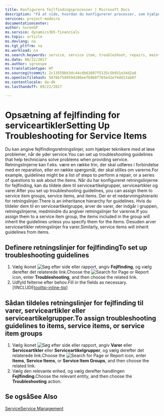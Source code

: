 ```yaml
---
title: Konfigurere fejlfindingsprocesser | Microsoft Docs
description: "Få at vide, hvordan du konfigurerer processer, som hjælper servicerepræsentanter med at identificere og løse problemer med serviceartikler."
services: project-madeira
documentationcenter: 
author: SorenGP
ms.service: dynamics365-financials
ms.topic: article
ms.devlang: na
ms.tgt_pltfrm: na
ms.workload: na
ms.search.keywords: service, service item, troubleshoot, repairs, maintenance
ms.date: 08/22/2017
ms.author: sgroespe
ms.translationtype: HT
ms.sourcegitcommit: 2c13559bb3dc44cdb61697f5135c5b931e34d2a8
ms.openlocfilehash: 5876bf5d959d106eefb9b0f765e42e74dd13ab07
ms.contentlocale: da-dk
ms.lasthandoff: 09/22/2017

---
```


# <a name="setting-up-troubleshooting-for-service-items"></a><span data-ttu-id="21e7b-103">Opsætning af fejlfinding for serviceartikler</span><span class="sxs-lookup"><span data-stu-id="21e7b-103">Setting Up Troubleshooting for Service Items</span></span>
<span data-ttu-id="21e7b-104">Du kan angive fejlfindingsretningslinjer, som hjælper teknikere med at løse problemer, når de yder service.</span><span class="sxs-lookup"><span data-stu-id="21e7b-104">You can set up troubleshooting guidelines that help technicians solve problems when providing service.</span></span> <span data-ttu-id="21e7b-105">Retningslinjerne kan f.eks. være en række trin, der skal udføres i forbindelse med en reparation, eller en række spørgsmål, der skal stilles om varerne.</span><span class="sxs-lookup"><span data-stu-id="21e7b-105">For example, guidelines might be a list of steps to perform a repair, or a series of questions to ask about the items.</span></span> <span data-ttu-id="21e7b-106">Når du har konfigureret retningslinjerne for fejlfinding, kan du tildele dem til serviceartikelgrupper, serviceartikler og varer.</span><span class="sxs-lookup"><span data-stu-id="21e7b-106">After you set up troubleshooting guidelines, you can assign them to service item groups, service items, and items.</span></span> <span data-ttu-id="21e7b-107">Der er et nedarvningshierarki for retningslinjer.</span><span class="sxs-lookup"><span data-stu-id="21e7b-107">There is an inheritance hierarchy for guidelines.</span></span> <span data-ttu-id="21e7b-108">Hvis du tildeler dem til en serviceartikelgruppe, arver de varer, der indgår i gruppen, retningslinjerne, medmindre du angiver retningslinjer for varerne.</span><span class="sxs-lookup"><span data-stu-id="21e7b-108">If you assign them to a service item group, the items included in the group will inherit the guidelines unless you specify them for the items.</span></span> <span data-ttu-id="21e7b-109">Desuden arver serviceartikler retningslinjer fra varer.</span><span class="sxs-lookup"><span data-stu-id="21e7b-109">Similarly, service items will inherit guidelines from items.</span></span>  

## <a name="to-set-up-troubleshooting-guidelines"></a><span data-ttu-id="21e7b-110">Definere retningslinjer for fejlfinding</span><span class="sxs-lookup"><span data-stu-id="21e7b-110">To set up troubleshooting guidelines</span></span>
1. <span data-ttu-id="21e7b-111">Vælg ikonet ![Søg efter side eller rapport](media/ui-search/search_small.png "Ikonet Søg efter side eller rapport"), angiv **Fejlfinding**, og vælg derefter det relaterede link.</span><span class="sxs-lookup"><span data-stu-id="21e7b-111">Choose the ![Search for Page or Report](media/ui-search/search_small.png "Search for Page or Report icon") icon, enter **Troubleshooting**, and then choose the related link.</span></span>  
2. <span data-ttu-id="21e7b-112">Udfyld felterne efter behov.</span><span class="sxs-lookup"><span data-stu-id="21e7b-112">Fill in the fields as necessary.</span></span> [!INCLUDE[tooltip-inline-tip](includes/tooltip-inline-tip_md.md)]  

## <a name="to-assign-troubleshooting-guidelines-to-items-service-items-or-service-item-groups"></a><span data-ttu-id="21e7b-113">Sådan tildeles retningslinjer for fejlfinding til varer, serviceartikler eller serviceartikelgrupper.</span><span class="sxs-lookup"><span data-stu-id="21e7b-113">To assign troubleshooting guidelines to items, service items, or service item groups</span></span>
1. <span data-ttu-id="21e7b-114">Vælg ikonet ![Søg efter side eller rapport](media/ui-search/search_small.png "Ikonet Søg efter side eller rapport"), angiv **Varer** eller **Serviceartikler** eller **Serviceartikelgrupper**, og vælg derefter det relaterede link.</span><span class="sxs-lookup"><span data-stu-id="21e7b-114">Choose the ![Search for Page or Report](media/ui-search/search_small.png "Search for Page or Report icon") icon, enter **Items**, **Service Items**, or **Service Item Groups**, and then choose the related link.</span></span>  
2. <span data-ttu-id="21e7b-115">Vælg den relevante enhed, og vælg derefter handlingen **Fejlfinding**.</span><span class="sxs-lookup"><span data-stu-id="21e7b-115">Choose the relevant entity, and then choose the **Troubleshooting** action.</span></span>  

## <a name="see-also"></a><span data-ttu-id="21e7b-116">Se også</span><span class="sxs-lookup"><span data-stu-id="21e7b-116">See Also</span></span>
[<span data-ttu-id="21e7b-117">Service</span><span class="sxs-lookup"><span data-stu-id="21e7b-117">Service Management</span></span>](service-service.md)
